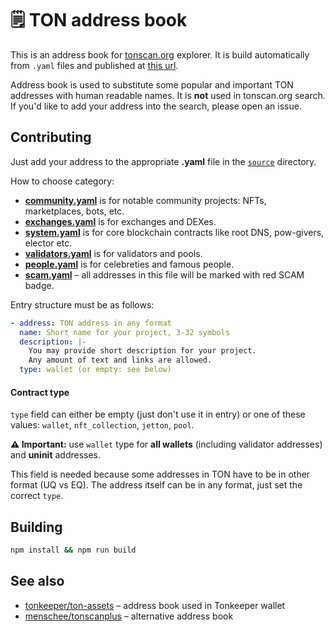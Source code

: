# 🗒️ TON address book

This is an address book for [tonscan.org](https://tonscan.org) explorer. It is build automatically from `.yaml` files and published at [this url](https://address-book.tonscan.org/addresses.json). 

Address book is used to substitute some popular and important TON addresses with human readable names. It is **not** used in tonscan.org search. If you'd like to add your address into the search, please open an issue.

## Contributing
Just add your address to the appropriate **.yaml** file in the [`source`](https://github.com/catchain/address-book/blob/master/source) directory.

How to choose category:

- [**community.yaml**](https://github.com/catchain/address-book/blob/master/source/community.yaml) is for notable community projects: NFTs, marketplaces, bots, etc.
- [**exchanges.yaml**](https://github.com/catchain/address-book/blob/master/source/exchanges.yaml) is for exchanges and DEXes.
- [**system.yaml**](https://github.com/catchain/address-book/blob/master/source/system.yaml) is for core blockchain contracts like root DNS, pow-givers, elector etc.
- [**validators.yaml**](https://github.com/catchain/address-book/blob/master/source/validators.yaml) is for validators and pools.
- [**people.yaml**](https://github.com/catchain/address-book/blob/master/source/people.yaml) is for celebreties and famous people.
- [**scam.yaml**](https://github.com/catchain/address-book/blob/master/source/scam.yaml) – all addresses in this file will be marked with red SCAM badge.

Entry structure must be as follows:

```yaml
- address: TON address in any format
  name: Short name for your project, 3-32 symbols
  description: |-
    You may provide short description for your project.
    Any amount of text and links are allowed.
  type: wallet (or empty: see below)
```

#### Contract type
`type` field can either be empty (just don't use it in entry) or one of these values: `wallet`, `nft_collection`, `jetton`, `pool`.

**⚠️ Important:** use `wallet` type for **all wallets** (including validator addresses) and **uninit** addresses.

This field is needed because some addresses in TON have to be in other format (UQ vs EQ). The address itself can be in any format, just set the correct `type`.


## Building
```bash
npm install && npm run build
```

## See also
- [tonkeeper/ton-assets](https://github.com/tonkeeper/ton-assets) – address book used in Tonkeeper wallet
- [menschee/tonscanplus](https://github.com/menschee/tonscanplus) – alternative address book


